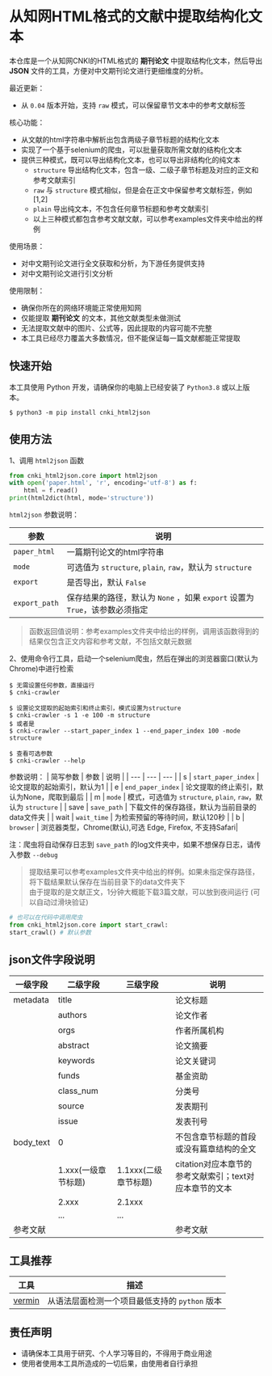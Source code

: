 # 从知网HTML格式的文献中提取结构化文本

本仓库是一个从知网CNKI的HTML格式的 <b>期刊论文</b> 中提取结构化文本，然后导出 <b>JSON</b> 文件的工具，方便对中文期刊论文进行更细维度的分析。

最近更新：  
- 从 `0.04` 版本开始，支持 `raw` 模式，可以保留章节文本中的参考文献标签

核心功能：
- 从文献的html字符串中解析出包含两级子章节标题的结构化文本
- 实现了一个基于selenium的爬虫，可以批量获取所需文献的结构化文本
- 提供三种模式，既可以导出结构化文本，也可以导出非结构化的纯文本
  - `structure` 导出结构化文本，包含一级、二级子章节标题及对应的正文和参考文献索引
  - `raw` 与 `structure` 模式相似，但是会在正文中保留参考文献标签，例如[1,2]
  - `plain` 导出纯文本，不包含任何章节标题和参考文献索引
  - 以上三种模式都包含参考文献文献，可以参考examples文件夹中给出的样例

使用场景：
- 对中文期刊论文进行全文获取和分析，为下游任务提供支持
- 对中文期刊论文进行引文分析

使用限制：
- 确保你所在的网络环境能正常使用知网
- 仅能提取 <b>期刊论文</b> 的文本，其他文献类型未做测试
- 无法提取文献中的图片、公式等，因此提取的内容可能不完整
- 本工具已经尽力覆盖大多数情况，但不能保证每一篇文献都能正常提取

## 快速开始

本工具使用 Python 开发，请确保你的电脑上已经安装了 `Python3.8` 或以上版本。

```console
$ python3 -m pip install cnki_html2json
```

## 使用方法

1、调用 `html2json` 函数

```python
from cnki_html2json.core import html2json
with open('paper.html', 'r', encoding='utf-8') as f:
    html = f.read()
print(html2dict(html, mode='structure'))
```
`html2json` 参数说明：

| 参数 | 说明 |
| --- | --- |
| `paper_html` | 一篇期刊论文的html字符串 |
| `mode` | 可选值为 `structure`, `plain`, `raw`，默认为 `structure` |
| `export` | 是否导出，默认 `False` |
| `export_path` | 保存结果的路径，默认为 `None` ，如果 `export` 设置为 `True`，该参数必须指定 |

> 函数返回值说明：参考examples文件夹中给出的样例，调用该函数得到的结果仅包含正文内容和参考文献，不包括文献元数据

2、使用命令行工具，启动一个selenium爬虫，然后在弹出的浏览器窗口(默认为Chrome)中进行检索
```console
$ 无需设置任何参数，直接运行
$ cnki-crawler
```
```console
$ 设置论文提取的起始索引和终止索引，模式设置为structure
$ cnki-crawler -s 1 -e 100 -m structure
$ 或者是
$ cnki-crawler --start_paper_index 1 --end_paper_index 100 -mode structure
```
```console
$ 查看可选参数
$ cnki-crawler --help
```

参数说明：
| 简写参数 | 参数 | 说明 |
| --- | --- | --- |
| s | `start_paper_index` | 论文提取的起始索引，默认为1 |
| e | `end_paper_index` | 论文提取的终止索引，默认为None，爬取到最后 |
| m | `mode` | 模式，可选值为 `structure`, `plain`, `raw`，默认为 `structure` |
| save | `save_path` | 下载文件的保存路径，默认为当前目录的data文件夹 |
| wait | `wait_time` | 为检索预留的等待时间，默认120秒 |
| b | `browser` | 浏览器类型，Chrome(默认),可选 Edge, Firefox, 不支持Safari|

注：爬虫将自动保存日志到 `save_path` 的log文件夹中，如果不想保存日志，请传入参数 `--debug`
> 提取结果可以参考examples文件夹中给出的样例。如果未指定保存路径，将下载结果默认保存在当前目录下的data文件夹下  
> 由于提取的是文献正文，1分钟大概能下载3篇文献，可以放到夜间运行 (可以自动过滑块验证)

```python
# 也可以在代码中调用爬虫
from cnki_html2json.core import start_crawl:
start_crawl() # 默认参数
```

## json文件字段说明

| 一级字段 | 二级字段 |三级字段| 说明 |
| --- | --- | --- | --- |
| metadata | title |  |论文标题|
|  | authors |  |论文作者|
|  | orgs |  |作者所属机构|
|  | abstract |  |论文摘要|
|  | keywords |  |论文关键词|
|  | funds |  |基金资助|
|  | class_num |  |分类号|
|  | source |  |发表期刊|
|  | issue |  |发表刊号|
| body_text | 0 |  |不包含章节标题的首段或没有篇章结构的全文|
|  | 1.xxx(一级章节标题) | 1.1xxx(二级章节标题) |citation对应本章节的参考文献索引；text对应本章节的文本|
|  | 2.xxx | 2.1xxx ||
|  | ...| ... ||
| 参考文献 |  |  |参考文献|

## 工具推荐

| 工具  | 描述 |
| --- | --- |
| [vermin](https://github.com/netromdk/vermin) | 从语法层面检测一个项目最低支持的 `python` 版本 |

## 责任声明

- 请确保本工具用于研究、个人学习等目的，不得用于商业用途
- 使用者使用本工具所造成的一切后果，由使用者自行承担